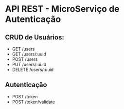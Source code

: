 # API REST - MicroServiço de Autenticação

## CRUD de Usuários:

- GET /users
- GET /users/:uuid
- POST /users
- PUT /users/:uuid
- DELETE /users/:uuid

## Autenticação

- POST /token
- POST /token/validate
